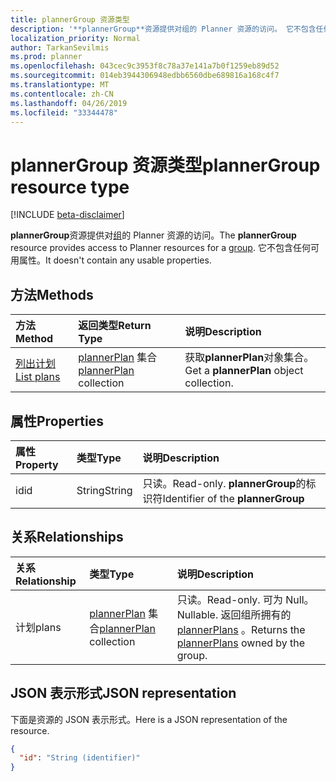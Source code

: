 ```yaml
---
title: plannerGroup 资源类型
description: '**plannerGroup**资源提供对组的 Planner 资源的访问。 它不包含任何可用属性。'
localization_priority: Normal
author: TarkanSevilmis
ms.prod: planner
ms.openlocfilehash: 043cec9c3953f8c78a37e141a7b0f1259eb89d52
ms.sourcegitcommit: 014eb3944306948edbb6560dbe689816a168c4f7
ms.translationtype: MT
ms.contentlocale: zh-CN
ms.lasthandoff: 04/26/2019
ms.locfileid: "33344478"
---
```

# <a name="plannergroup-resource-type"></a><span data-ttu-id="eae7c-104">plannerGroup 资源类型</span><span class="sxs-lookup"><span data-stu-id="eae7c-104">plannerGroup resource type</span></span>

[!INCLUDE [beta-disclaimer](../../includes/beta-disclaimer.md)]

<span data-ttu-id="eae7c-105">**plannerGroup**资源提供对[组](group.md)的 Planner 资源的访问。</span><span class="sxs-lookup"><span data-stu-id="eae7c-105">The **plannerGroup** resource provides access to Planner resources for a [group](group.md).</span></span> <span data-ttu-id="eae7c-106">它不包含任何可用属性。</span><span class="sxs-lookup"><span data-stu-id="eae7c-106">It doesn't contain any usable properties.</span></span>

## <a name="methods"></a><span data-ttu-id="eae7c-107">方法</span><span class="sxs-lookup"><span data-stu-id="eae7c-107">Methods</span></span>

| <span data-ttu-id="eae7c-108">方法</span><span class="sxs-lookup"><span data-stu-id="eae7c-108">Method</span></span>           | <span data-ttu-id="eae7c-109">返回类型</span><span class="sxs-lookup"><span data-stu-id="eae7c-109">Return Type</span></span>    |<span data-ttu-id="eae7c-110">说明</span><span class="sxs-lookup"><span data-stu-id="eae7c-110">Description</span></span>|
|:---------------|:--------|:----------|
|[<span data-ttu-id="eae7c-111">列出计划</span><span class="sxs-lookup"><span data-stu-id="eae7c-111">List plans</span></span>](../api/plannergroup-list-plans.md) |<span data-ttu-id="eae7c-112">[plannerPlan](plannerplan.md) 集合</span><span class="sxs-lookup"><span data-stu-id="eae7c-112">[plannerPlan](plannerplan.md) collection</span></span>| <span data-ttu-id="eae7c-113">获取**plannerPlan**对象集合。</span><span class="sxs-lookup"><span data-stu-id="eae7c-113">Get a **plannerPlan** object collection.</span></span>|

## <a name="properties"></a><span data-ttu-id="eae7c-114">属性</span><span class="sxs-lookup"><span data-stu-id="eae7c-114">Properties</span></span>
| <span data-ttu-id="eae7c-115">属性</span><span class="sxs-lookup"><span data-stu-id="eae7c-115">Property</span></span>     | <span data-ttu-id="eae7c-116">类型</span><span class="sxs-lookup"><span data-stu-id="eae7c-116">Type</span></span>   |<span data-ttu-id="eae7c-117">说明</span><span class="sxs-lookup"><span data-stu-id="eae7c-117">Description</span></span>|
|:---------------|:--------|:----------|
|<span data-ttu-id="eae7c-118">id</span><span class="sxs-lookup"><span data-stu-id="eae7c-118">id</span></span>|<span data-ttu-id="eae7c-119">String</span><span class="sxs-lookup"><span data-stu-id="eae7c-119">String</span></span>| <span data-ttu-id="eae7c-120">只读。</span><span class="sxs-lookup"><span data-stu-id="eae7c-120">Read-only.</span></span> <span data-ttu-id="eae7c-121">**plannerGroup**的标识符</span><span class="sxs-lookup"><span data-stu-id="eae7c-121">Identifier of the **plannerGroup**</span></span>|

## <a name="relationships"></a><span data-ttu-id="eae7c-122">关系</span><span class="sxs-lookup"><span data-stu-id="eae7c-122">Relationships</span></span>
| <span data-ttu-id="eae7c-123">关系</span><span class="sxs-lookup"><span data-stu-id="eae7c-123">Relationship</span></span> | <span data-ttu-id="eae7c-124">类型</span><span class="sxs-lookup"><span data-stu-id="eae7c-124">Type</span></span>   |<span data-ttu-id="eae7c-125">说明</span><span class="sxs-lookup"><span data-stu-id="eae7c-125">Description</span></span>|
|:---------------|:--------|:----------|
|<span data-ttu-id="eae7c-126">计划</span><span class="sxs-lookup"><span data-stu-id="eae7c-126">plans</span></span>|<span data-ttu-id="eae7c-127">[plannerPlan](plannerplan.md) 集合</span><span class="sxs-lookup"><span data-stu-id="eae7c-127">[plannerPlan](plannerplan.md) collection</span></span>| <span data-ttu-id="eae7c-128">只读。</span><span class="sxs-lookup"><span data-stu-id="eae7c-128">Read-only.</span></span> <span data-ttu-id="eae7c-129">可为 Null。</span><span class="sxs-lookup"><span data-stu-id="eae7c-129">Nullable.</span></span> <span data-ttu-id="eae7c-130">返回组所拥有的[plannerPlans](plannerplan.md) 。</span><span class="sxs-lookup"><span data-stu-id="eae7c-130">Returns the [plannerPlans](plannerplan.md) owned by the group.</span></span>|

## <a name="json-representation"></a><span data-ttu-id="eae7c-131">JSON 表示形式</span><span class="sxs-lookup"><span data-stu-id="eae7c-131">JSON representation</span></span>
<span data-ttu-id="eae7c-132">下面是资源的 JSON 表示形式。</span><span class="sxs-lookup"><span data-stu-id="eae7c-132">Here is a JSON representation of the resource.</span></span>

<!-- {
  "blockType": "resource",
  "optionalProperties": [

  ],
  "keyProperty": "id",
  "baseType":"microsoft.graph.entity",  
  "@odata.type": "microsoft.graph.plannerGroup"
}-->

```json
{
  "id": "String (identifier)"
}

```

<!-- uuid: 8fcb5dbc-d5aa-4681-8e31-b001d5168d79
2015-10-25 14:57:30 UTC -->
<!--
{
  "type": "#page.annotation",
  "description": "plannerGroup resource",
  "keywords": "",
  "section": "documentation",
  "tocPath": "",
  "suppressions": []
}
-->
